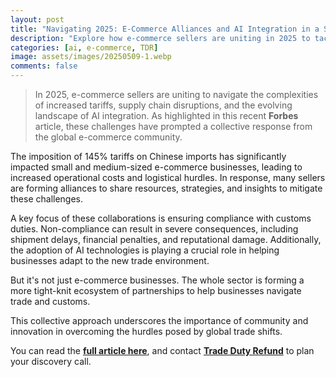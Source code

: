 ```yaml
---
layout: post
title: "Navigating 2025: E-Commerce Alliances and AI Integration in a Shifting Trade Landscape"
description: "Explore how e-commerce sellers are uniting in 2025 to tackle tariffs, supply chain issues, and AI integration for enhanced trade efficiency."
categories: [ai, e-commerce, TDR]
image: assets/images/20250509-1.webp
comments: false
---
```


> In 2025, e-commerce sellers are uniting to navigate the complexities of increased tariffs, supply chain disruptions, and the evolving landscape of AI integration. As highlighted in this recent **Forbes** article, these challenges have prompted a collective response from the global e-commerce community.

The imposition of 145% tariffs on Chinese imports has significantly impacted small and medium-sized e-commerce businesses, leading to increased operational costs and logistical hurdles. In response, many sellers are forming alliances to share resources, strategies, and insights to mitigate these challenges.

A key focus of these collaborations is ensuring compliance with customs duties. Non-compliance can result in severe consequences, including shipment delays, financial penalties, and reputational damage. Additionally, the adoption of AI technologies is playing a crucial role in helping businesses adapt to the new trade environment.

But it's not just e-commerce businesses. The whole sector is forming a more tight-knit ecosystem of partnerships to help businesses navigate trade and customs.

This collective approach underscores the importance of community and innovation in overcoming the hurdles posed by global trade shifts.

You can read the [**full article here**](https://www.forbes.com/sites/elainepofeldt/2025/04/22/e-commerce-sellers-band-together-to-navigate-tariffs-supply-chain-challenges-and-ai/), and contact [**Trade Duty Refund**](https://tradedutyrefund.com/contact-us.html?utm_source=Blog&utm_medium=Article&utm_campaign=20250509Article) to plan your discovery call.

